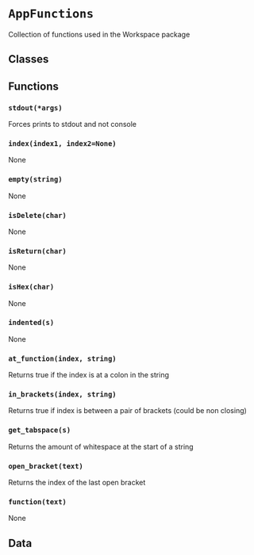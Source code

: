 # `AppFunctions`

Collection of functions used in the Workspace package 

## Classes

## Functions

### `stdout(*args)`

Forces prints to stdout and not console 

### `index(index1, index2=None)`

None

### `empty(string)`

None

### `isDelete(char)`

None

### `isReturn(char)`

None

### `isHex(char)`

None

### `indented(s)`

None

### `at_function(index, string)`

Returns true if the index is at a colon in the string 

### `in_brackets(index, string)`

Returns true if index is between a pair of brackets (could be non closing) 

### `get_tabspace(s)`

Returns the amount of whitespace at the start of a string 

### `open_bracket(text)`

Returns the index of the last open bracket 

### `function(text)`

None

## Data

